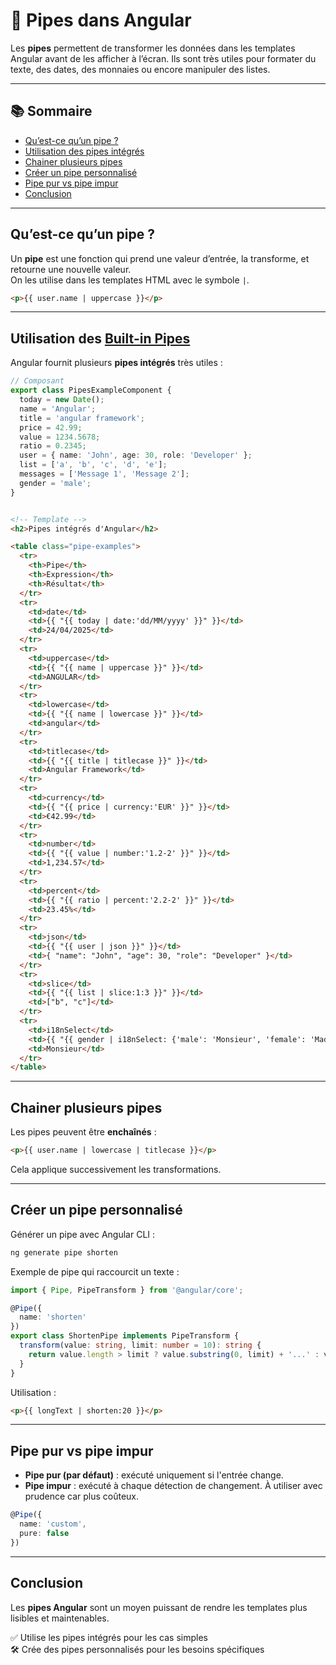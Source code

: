 # 🔧 Pipes dans Angular

Les **pipes** permettent de transformer les données dans les templates Angular avant de les afficher à l’écran. Ils sont très utiles pour formater du texte, des dates, des monnaies ou encore manipuler des listes.

---

## 📚 Sommaire

- [Qu’est-ce qu’un pipe ?](#quest-ce-quun-pipe)
- [Utilisation des pipes intégrés](#utilisation-des-pipes-intégrés)
- [Chainer plusieurs pipes](#chainer-plusieurs-pipes)
- [Créer un pipe personnalisé](#créer-un-pipe-personnalisé)
- [Pipe pur vs pipe impur](#pipe-pur-vs-pipe-impur)
- [Conclusion](#conclusion)

---

## Qu’est-ce qu’un pipe ?

Un **pipe** est une fonction qui prend une valeur d’entrée, la transforme, et retourne une nouvelle valeur.  
On les utilise dans les templates HTML avec le symbole `|`.

```html
<p>{{ user.name | uppercase }}</p>
```

---

## Utilisation des [Built-in Pipes](https://angular.dev/guide/templates/pipes#built-in-pipes) 

Angular fournit plusieurs **pipes intégrés** très utiles :


```TypeScript
// Composant
export class PipesExampleComponent {
  today = new Date();
  name = 'Angular';
  title = 'angular framework';
  price = 42.99;
  value = 1234.5678;
  ratio = 0.2345;
  user = { name: 'John', age: 30, role: 'Developer' };
  list = ['a', 'b', 'c', 'd', 'e'];
  messages = ['Message 1', 'Message 2'];
  gender = 'male';
}
```

```html

<!-- Template -->
<h2>Pipes intégrés d'Angular</h2>

<table class="pipe-examples">
  <tr>
    <th>Pipe</th>
    <th>Expression</th>
    <th>Résultat</th>
  </tr>
  <tr>
    <td>date</td>
    <td>{{ "{{ today | date:'dd/MM/yyyy' }}" }}</td>
    <td>24/04/2025</td>
  </tr>
  <tr>
    <td>uppercase</td>
    <td>{{ "{{ name | uppercase }}" }}</td>
    <td>ANGULAR</td>
  </tr>
  <tr>
    <td>lowercase</td>
    <td>{{ "{{ name | lowercase }}" }}</td>
    <td>angular</td>
  </tr>
  <tr>
    <td>titlecase</td>
    <td>{{ "{{ title | titlecase }}" }}</td>
    <td>Angular Framework</td>
  </tr>
  <tr>
    <td>currency</td>
    <td>{{ "{{ price | currency:'EUR' }}" }}</td>
    <td>€42.99</td>
  </tr>
  <tr>
    <td>number</td>
    <td>{{ "{{ value | number:'1.2-2' }}" }}</td>
    <td>1,234.57</td>
  </tr>
  <tr>
    <td>percent</td>
    <td>{{ "{{ ratio | percent:'2.2-2' }}" }}</td>
    <td>23.45%</td>
  </tr>
  <tr>
    <td>json</td>
    <td>{{ "{{ user | json }}" }}</td>
    <td>{ "name": "John", "age": 30, "role": "Developer" }</td>
  </tr>
  <tr>
    <td>slice</td>
    <td>{{ "{{ list | slice:1:3 }}" }}</td>
    <td>["b", "c"]</td>
  </tr>
  <tr>
    <td>i18nSelect</td>
    <td>{{ "{{ gender | i18nSelect: {'male': 'Monsieur', 'female': 'Madame'} }}" }}</td>
    <td>Monsieur</td>
  </tr>
</table>
```
---

## Chainer plusieurs pipes

Les pipes peuvent être **enchaînés** :

```html
<p>{{ user.name | lowercase | titlecase }}</p>
```

Cela applique successivement les transformations.

---

## Créer un pipe personnalisé

Générer un pipe avec Angular CLI :

```bash
ng generate pipe shorten
```

Exemple de pipe qui raccourcit un texte :

```ts
import { Pipe, PipeTransform } from '@angular/core';

@Pipe({
  name: 'shorten'
})
export class ShortenPipe implements PipeTransform {
  transform(value: string, limit: number = 10): string {
    return value.length > limit ? value.substring(0, limit) + '...' : value;
  }
}
```

Utilisation :

```html
<p>{{ longText | shorten:20 }}</p>
```

---

## Pipe pur vs pipe impur

- **Pipe pur (par défaut)** : exécuté uniquement si l'entrée change.
- **Pipe impur** : exécuté à chaque détection de changement. À utiliser avec prudence car plus coûteux.

```ts
@Pipe({
  name: 'custom',
  pure: false
})
```

---

## Conclusion

Les **pipes Angular** sont un moyen puissant de rendre les templates plus lisibles et maintenables.

✅ Utilise les pipes intégrés pour les cas simples  
🛠️ Crée des pipes personnalisés pour les besoins spécifiques
